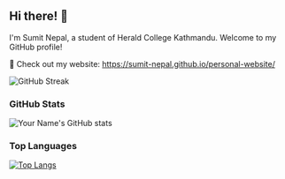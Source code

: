 ## Hi there! 👋

I'm Sumit Nepal, a student of Herald College Kathmandu. Welcome to my GitHub profile!

🔗 Check out my website: https://sumit-nepal.github.io/personal-website/

![GitHub Streak](https://github-readme-streak-stats.herokuapp.com/?user=Sumit-nepal&theme=dark)

### GitHub Stats

![Your Name's GitHub stats](https://github-readme-stats.vercel.app/api?username=Sumit-nepal&show_icons=true&theme=dark)

### Top Languages

[![Top Langs](https://github-readme-stats.vercel.app/api/top-langs/?username=Sumit-nepal&layout=compact&theme=dark)](https://github.com/Sumit-nepal/github-readme-stats)
